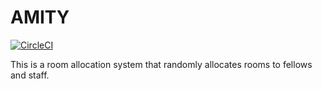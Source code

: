 # AMITY
[![CircleCI](https://circleci.com/gh/Gathondu/Amity/tree/develop.svg?style=svg)](https://circleci.com/gh/Gathondu/Amity/tree/develop)

This is a room allocation system that randomly allocates rooms to fellows and staff.
